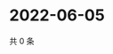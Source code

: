 # 2022-06-05

共 0 条

<!-- BEGIN WEIBO -->
<!-- 最后更新时间 Sun Jun 05 2022 11:08:40 GMT+0800 (China Standard Time) -->

<!-- END WEIBO -->
